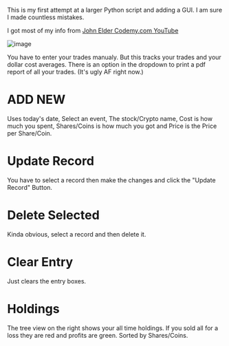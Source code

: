 This is my first attempt at a larger Python script and adding a GUI. I am sure I made countless mistakes.

I got most of my info from [John Elder Codemy.com YouTube](https://www.youtube.com/playlist?list=PLCC34OHNcOtoC6GglhF3ncJ5rLwQrLGnV)

![image](https://user-images.githubusercontent.com/94538153/161453897-c86ecb0f-e037-45fc-b869-2d436e095203.png)

You have to enter your trades manualy. But this tracks your trades and your dollar cost averages.
There is an option in the dropdown to print a pdf report of all your trades. (It's ugly AF right now.)

# ADD NEW
Uses today's date, Select an event, The stock/Crypto name, Cost is how much you spent, Shares/Coins is how much you got and Price is the Price per Share/Coin.
# Update Record
You have to select a record then make the changes and click the "Update Record" Button.
# Delete Selected
Kinda obvious, select a record and then delete it.
# Clear Entry
Just clears the entry boxes.
# Holdings
The tree view on the right shows your all time holdings. If you sold all for a loss they are red and profits are green. Sorted by Shares/Coins.
